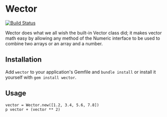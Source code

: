# Wector
[![Build Status](https://travis-ci.org/Qard/wector.png)](https://travis-ci.org/Qard/wector)

Wector does what we all wish the built-in Vector class did; it makes vector math easy by allowing any method of the Numeric interface to be used to combine two arrays or an array and a number.

## Installation

Add `wector` to your application's Gemfile and `bundle install` or install it yourself with `gem install wector`.

## Usage
		
	vector = Wector.new([1.2, 3.4, 5.6, 7.8])
	p vector + (vector ** 2)